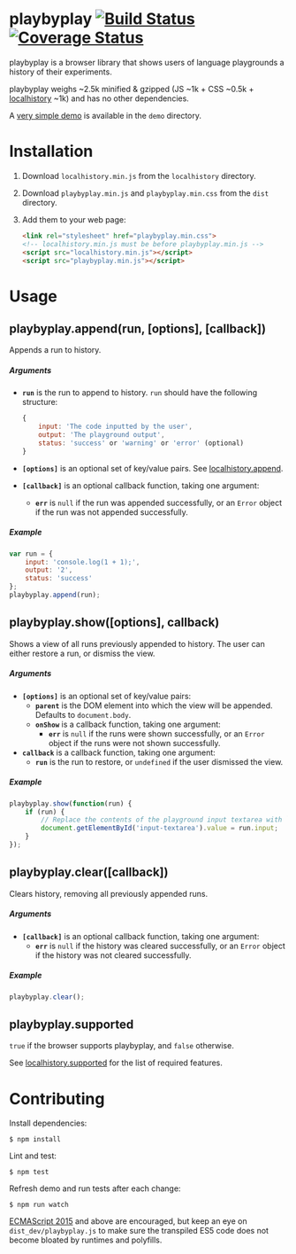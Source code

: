 # playbyplay [![Build Status](https://travis-ci.org/peferron/playbyplay.svg)](https://travis-ci.org/peferron/playbyplay) [![Coverage Status](https://coveralls.io/repos/peferron/playbyplay/badge.svg?branch=master)](https://coveralls.io/r/peferron/playbyplay?branch=master)

playbyplay is a browser library that shows users of language playgrounds a history of their experiments.

playbyplay weighs ~2.5k minified & gzipped (JS ~1k + CSS ~0.5k + [localhistory](https://github.com/peferron/localhistory) ~1k) and has no other dependencies.

A [very simple demo](https://rawgit.com/peferron/playbyplay/master/demo/index.html) is available in the `demo` directory.

# Installation

1. Download `localhistory.min.js` from the `localhistory` directory.
2. Download `playbyplay.min.js` and `playbyplay.min.css` from the `dist` directory.
2. Add them to your web page:
    
    ```html
    <link rel="stylesheet" href="playbyplay.min.css">
    <!-- localhistory.min.js must be before playbyplay.min.js -->
    <script src="localhistory.min.js"></script>
    <script src="playbyplay.min.js"></script>
    ```

# Usage

## playbyplay.append(run, [options], [callback])

Appends a run to history.

##### Arguments

* **`run`** is the run to append to history. `run` should have the following structure:

    ```js
    {
        input: 'The code inputted by the user',
        output: 'The playground output',
        status: 'success' or 'warning' or 'error' (optional)
    }
    ```
* **`[options]`** is an optional set of key/value pairs. See [localhistory.append](https://github.com/peferron/localhistory#localhistoryappendkey-entry-options-callback).
* **`[callback]`** is an optional callback function, taking one argument:
  * **`err`** is `null` if the run was appended successfully, or an `Error` object if the run was not appended successfully.

##### Example

```js
var run = {
    input: 'console.log(1 + 1);',
    output: '2',
    status: 'success'
};
playbyplay.append(run);
```

## playbyplay.show([options], callback)

Shows a view of all runs previously appended to history. The user can either restore a run, or dismiss the view.

##### Arguments

* **`[options]`** is an optional set of key/value pairs:
  * **`parent`** is the DOM element into which the view will be appended. Defaults to `document.body`.
  * **`onShow`** is a callback function, taking one argument:
    * **`err`** is `null` if the runs were shown successfully, or an `Error` object if the runs were not shown successfully.
* **`callback`** is a callback function, taking one argument:
  * **`run`** is the run to restore, or `undefined` if the user dismissed the view.

##### Example

```js
playbyplay.show(function(run) {
    if (run) {
        // Replace the contents of the playground input textarea with `run.input`.
        document.getElementById('input-textarea').value = run.input;
    }
});
```

## playbyplay.clear([callback])

Clears history, removing all previously appended runs.

##### Arguments

* **`[callback]`** is an optional callback function, taking one argument:
  * **`err`** is `null` if the history was cleared successfully, or an `Error` object if the history was not cleared successfully.

##### Example

```js
playbyplay.clear();
```

## playbyplay.supported

`true` if the browser supports playbyplay, and `false` otherwise.

See [localhistory.supported](https://github.com/peferron/localhistory#localhistorysupported) for the list of required features.

# Contributing

Install dependencies:

```shell
$ npm install
```

Lint and test:

```shell
$ npm test
```

Refresh demo and run tests after each change:

```shell
$ npm run watch
```

[ECMAScript 2015](https://github.com/lukehoban/es6features) and above are encouraged, but keep an eye on `dist_dev/playbyplay.js` to make sure the transpiled ES5 code does not become bloated by runtimes and polyfills.
